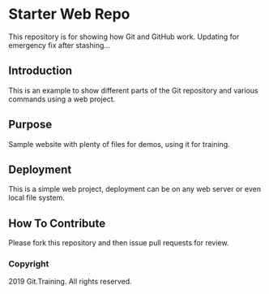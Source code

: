 # Starter Web Repo

This repository is for showing how Git and GitHub work.  Updating for emergency fix after stashing...

## Introduction

This is an example to show different parts of the Git repository and various commands using a web project.

## Purpose

Sample website with plenty of files for demos, using it for training.

## Deployment

This is a simple web project, deployment can be on any web server or even local file system.

## How To Contribute

Please fork this repository and then issue pull requests for review.

### Copyright

2019 Git.Training.  All rights reserved.